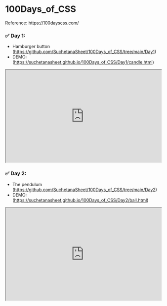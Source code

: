 # 100Days_of_CSS
 Reference: https://100dayscss.com/

### ✅ Day 1: 

- Hamburger button (https://github.com/SuchetanaSheet/100Days_of_CSS/tree/main/Day1)
- DEMO: (https://suchetanasheet.github.io/100Days_of_CSS/Day1/candle.html)

<iframe
  src="https://codepen.io/suchetanasheet/embed/GRNXLMr"
  style="width:100%; height:300px;"
></iframe>

### ✅ Day 2: 
- The pendulum (https://github.com/SuchetanaSheet/100Days_of_CSS/tree/main/Day2)
- DEMO: (https://suchetanasheet.github.io/100Days_of_CSS/Day2/ball.html)

<iframe
  src="https://codepen.io/suchetanasheet/embed/dyOgPzo"
  style="width:100%; height:300px;"
></iframe>
